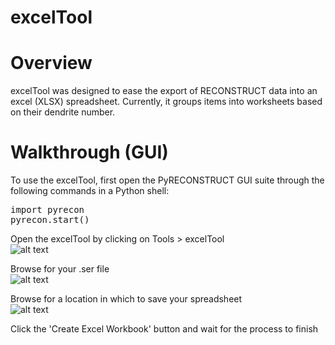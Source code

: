 excelTool
=============

# Overview
excelTool was designed to ease the export of RECONSTRUCT data into an excel (XLSX) spreadsheet. Currently, it groups items into worksheets based on their dendrite number.

# Walkthrough (GUI)
To use the excelTool, first open the PyRECONSTRUCT GUI suite through the following commands in a Python shell: <br>
<pre>
import pyrecon
pyrecon.start()
</pre>

Open the excelTool by clicking on Tools > excelTool<br>
![alt text](https://github.com/wtrdrnkr/pyrecon/raw/master/pyrecon/tools/excelTool/images/exceltool1.jpg "excelTool1")

Browse for your .ser file<br>
![alt text](https://github.com/wtrdrnkr/pyrecon/raw/master/pyrecon/tools/excelTool/images/exceltool2.jpg "excelTool2")

Browse for a location in which to save your spreadsheet<br>
![alt text](https://github.com/wtrdrnkr/pyrecon/raw/master/pyrecon/tools/excelTool/images/exceltool3.jpg "excelTool3")

Click the 'Create Excel Workbook' button and wait for the process to finish



